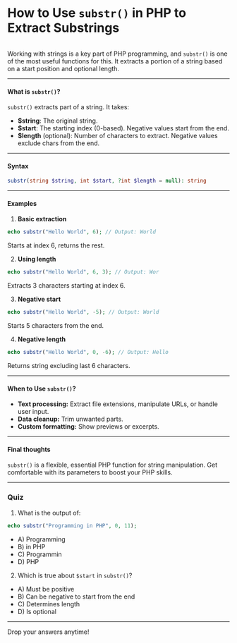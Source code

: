 # How to Use `substr()` in PHP to Extract Substrings

<img src="https://agunechembaekene.wordpress.com/wp-content/uploads/2024/10/echo-substrhello-world-6-3.png?w=1024" alt="" class="wp-image-1619" />

Working with strings is a key part of PHP programming, and `substr()` is one of the most useful functions for this. It extracts a portion of a string based on a start position and optional length.

---

#### What is `substr()`?

`substr()` extracts part of a string. It takes:

* **\$string**: The original string.
* **\$start**: The starting index (0-based). Negative values start from the end.
* **\$length** (optional): Number of characters to extract. Negative values exclude chars from the end.

---

#### Syntax

```php
substr(string $string, int $start, ?int $length = null): string
```

---

#### Examples

1. **Basic extraction**

```php
echo substr("Hello World", 6); // Output: World
```

Starts at index 6, returns the rest.

2. **Using length**

```php
echo substr("Hello World", 6, 3); // Output: Wor
```

Extracts 3 characters starting at index 6.

3. **Negative start**

```php
echo substr("Hello World", -5); // Output: World
```

Starts 5 characters from the end.

4. **Negative length**

```php
echo substr("Hello World", 0, -6); // Output: Hello
```

Returns string excluding last 6 characters.

---

#### When to Use `substr()`?

* **Text processing:** Extract file extensions, manipulate URLs, or handle user input.
* **Data cleanup:** Trim unwanted parts.
* **Custom formatting:** Show previews or excerpts.

---

#### Final thoughts

`substr()` is a flexible, essential PHP function for string manipulation. Get comfortable with its parameters to boost your PHP skills.

---

### Quiz

1. What is the output of:

```php
echo substr("Programming in PHP", 0, 11);
```

* A) Programming
* B) in PHP
* C) Programmin
* D) PHP

2. Which is true about `$start` in `substr()`?

* A) Must be positive
* B) Can be negative to start from the end
* C) Determines length
* D) Is optional

---

Drop your answers anytime!

